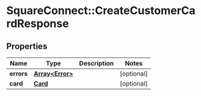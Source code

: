 # SquareConnect::CreateCustomerCardResponse

## Properties
Name | Type | Description | Notes
------------ | ------------- | ------------- | -------------
**errors** | [**Array&lt;Error&gt;**](Error.md) |  | [optional] 
**card** | [**Card**](Card.md) |  | [optional] 


